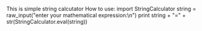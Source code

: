 This is simple string calcutator
How to use:
import StringCalculator
string = raw_input("enter your mathematical expression:\n")
print string + "=" + str(StringCalculator.eval(string))
